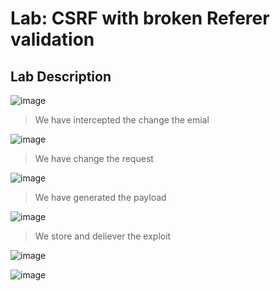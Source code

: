 # Lab: CSRF with broken Referer validation #

## Lab Description ##

![image](https://github.com/anandurdas11/Web_Securityy/assets/83402050/51fae82f-cc2a-48dc-8159-7273eceedd6f)

> We have intercepted the change the emial

![image](https://github.com/anandurdas11/Web_Securityy/assets/83402050/4009f998-6053-49c8-8faf-28c09696dc72)

> We have change the request

![image](https://github.com/anandurdas11/Web_Securityy/assets/83402050/0ffbebe4-8ddd-4bdd-b41d-d440488cc7ec)

> We have generated the payload

![image](https://github.com/anandurdas11/Web_Securityy/assets/83402050/47468101-c9f6-42f5-9e0a-f044f1408e75)

> We store and deliever the exploit

![image](https://github.com/anandurdas11/Web_Securityy/assets/83402050/19f6f47d-33ad-4ac5-a611-bd4c8cb11478)

![image](https://github.com/anandurdas11/Web_Securityy/assets/83402050/a73cff0d-e3fd-4263-92d8-fd5153a5140d)

